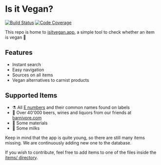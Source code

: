 # Is it Vegan?

[![Build Status](https://travis-ci.com/isitvegan/isitvegan-web.svg?branch=master)](https://travis-ci.com/isitvegan/isitvegan-web)
[![Code Coverage](https://img.shields.io/badge/tests-none-success.svg)](https://www.youtube.com/watch?v=dQw4w9WgXcQ)

This repo is home to [isitvegan.app](https://www.isitvegan.app), a simple tool to check whether an item is vegan 🌱

## Features

- Instant search
- Easy navigation
- Sources on all items
- Vegan alternatives to carnist products

## Supported Items

- ⚗️ All [E numbers](https://en.wikipedia.org/wiki/E_number) and their common names found on labels
- 🍺 Over 40'000 beers, wines and liquors from our friends at [barnivore.com](http://barnivore.com)
- 🔨 Some materials
- 🥛 Some milks

Keep in mind that the app is quite young, so there are still many items missing.
We are continuously adding new one to the database. 

If you wish to contribute, feel free to add items to one of the files inside the [items/ directory](https://github.com/jnferner/isitvegan.app/tree/master/items).
